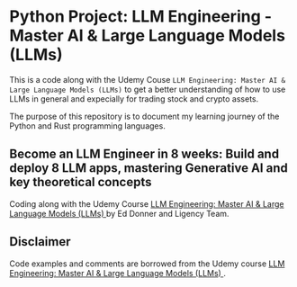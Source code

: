 # Python Project: LLM Engineering - Master AI & Large Language Models (LLMs)


This is a code along with the Udemy Couse `LLM Engineering: Master AI & Large Language Models (LLMs)` to get a better understanding of how to use LLMs in general and expecially for trading stock and crypto assets.

The purpose of this repository is to document my learning journey of the Python and Rust programming languages.

## Become an LLM Engineer in 8 weeks: Build and deploy 8 LLM apps, mastering Generative AI and key theoretical concepts

Coding along with the Udemy Course [LLM Engineering: Master AI & Large Language Models (LLMs) ](https://www.udemy.com/course/llm-engineering-master-ai-and-large-language-models/) by Ed Donner and Ligency Team.


## Disclaimer

Code examples and comments are borrowed from the Udemy course [LLM Engineering: Master AI & Large Language Models (LLMs) ](https://www.udemy.com/course/llm-engineering-master-ai-and-large-language-models/).



